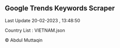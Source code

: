 

## Google Trends Keywords Scraper 
 
Last Update 20-02-2023 , 13:48:50

Country List :
VIETNAM.json



© Abdul Muttaqin 
